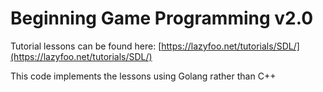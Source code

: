 # Beginning Game Programming v2.0

Tutorial lessons can be found here: [https://lazyfoo.net/tutorials/SDL/](https://lazyfoo.net/tutorials/SDL/)

This code implements the lessons using Golang rather than C++
